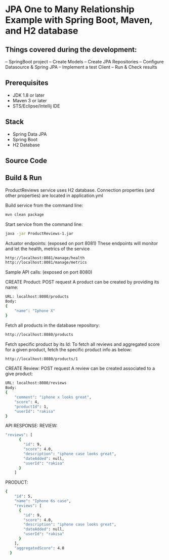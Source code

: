 # JPA One to Many Relationship Example with Spring Boot, Maven, and H2 database

## Things covered during the development:
– SpringBoot project
– Create Models
– Create JPA Repositories
– Configure Datasource & Spring JPA
– Implement a test Client
– Run & Check results

## Prerequisites
- JDK 1.8 or later
- Maven 3 or later
- STS/Eclipse/Intellij IDE

## Stack
- Spring Data JPA
- Spring Boot
- H2 Database

## Source Code

## Build & Run
ProductReviews service uses H2 database. Connection properties (and other properties) are located in application.yml


Build service from the command line:
```sh
mvn clean package
```

Start service from the command line:
```sh
java -jar ProductReviews-1.jar
```

Actuator endpoints: (exposed on port 8081)
These endpoints will monitor and let the health, metrics of the service
```sh
http://localhost:8081/manage/health
http://localhost:8081/manage/metrics
```

Sample API calls: (exposed on port 8080)

CREATE Product: POST request
A product can be created by providing its name:
```sh
URL: localhost:8080/products
Body:
{
	"name": "Iphone X"
}
```

Fetch all products in the database repository:
```sh
http://localhost:8080/products
```

Fetch specific product by its Id:
To fetch all reviews and aggregated score for a given product, fetch the specific product info as below:
```sh
http://localhost:8080/products/1
```

CREATE Review: POST request
A review can be created associated to a give product:
```sh
URL: localhost:8080/reviews
Body:
{
	"comment": "iphone x looks great",
	"score": 4,
	"productId": 1,
	"userId": "rakisa"
}
```

API RESPONSE:
REVIEW:
```sh
"reviews": [
      {
        "id": 9,
        "score": 4.0,
        "description": "iphone case looks great",
        "dateAdded": null,
        "userId": "rakisa"
      }
    ]
```
PRODUCT:
```sh
{
    "id": 5,
    "name": "Iphone 6s case",
    "reviews": [
      {
        "id": 9,
        "score": 4.0,
        "description": "iphone case looks great",
        "dateAdded": null,
        "userId": "rakisa"
      }
    ],
    "aggregatedScore": 4.0
  }
```



